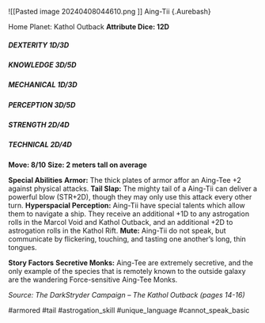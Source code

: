 ![[Pasted image 20240408044610.png ]]
Aing-Tii {.Aurebash}

Home Planet: Kathol Outback
**Attribute Dice: 12D**
##### DEXTERITY 1D/3D
##### KNOWLEDGE 3D/5D
##### MECHANICAL 1D/3D
##### PERCEPTION 3D/5D
##### STRENGTH 2D/4D
##### TECHNICAL 2D/4D
**Move: 8/10**
**Size: 2 meters tall on average**

**Special Abilities**
**Armor:** The thick plates of armor affor an Aing-Tee +2 against physical attacks.
**Tail Slap:** The mighty tail of a Aing-Tii can deliver a powerful blow (STR+2D), though they may only use this attack every other turn.
**Hyperspacial Perception:** Aing-Tii have special talents which allow them to navigate a ship. They receive an additional +1D to any astrogation rolls in the Marcol Void and Kathol Outback, and an additional +2D to astrogation rolls in the Kathol Rift.
**Mute:** Aing-Tii do not speak, but communicate by flickering, touching, and tasting one another’s long, thin tongues.

**Story Factors**
**Secretive Monks:** Aing-Tee are extremely secretive, and the only example of the species that is remotely known to the outside galaxy are the wandering Force-sensitive Aing-Tee Monks.

*Source: The DarkStryder Campaign – The Kathol Outback* *(pages 14-16)*

#armored #tail #astrogation_skill #unique_language #cannot_speak_basic 